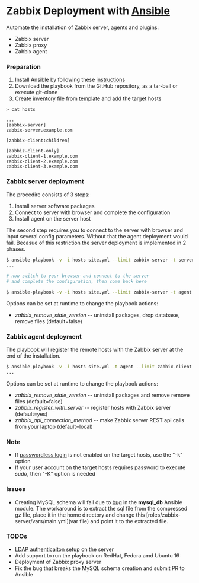Zabbix Deployment with [Ansible](http://docs.ansible.com/playbooks.html)
========================================================================

Automate the installation of Zabbix server, agents and plugins:

* Zabbix server
* Zabbix proxy
* Zabbix agent

### Preparation

1. Install Ansible by following these [instructions](http://docs.ansible.com/intro_installation.html)
1. Download the playbook from the GitHub repository, as a tar-ball or execute git-clone
1. Create [inventory](http://docs.ansible.com/intro_inventory.html) file from [template](hosts.empty) and add the target hosts

```
> cat hosts

...
[zabbix-server]
zabbix-server.example.com

[zabbix-client:children]

[zabbiz-client-only]
zabbix-client-1.example.com
zabbix-client-2.example.com
zabbix-client-3.example.com
```

### Zabbix server deployment

The procedire consists of 3 steps:

1. Install server software packages
1. Connect to server with browser and complete the configuration
1. Install agent on the server host

The second step requires you to connect to the server with browser and input several config parameters. Without that the agent deployment would fail. Becasue of this restriction the server deployment is implemented in 2 phases.

```bash
$ ansible-playbook -v -i hosts site.yml --limit zabbix-server -t server
...

# now switch to your browser and connect to the server
# and complete the configuration, then come back here

$ ansible-playbook -v -i hosts site.yml --limit zabbix-server -t agent
```

Options can be set at runtime to change the playbook actions:

* _zabbix_remove_stale_version_ -- uninstall packages, drop database, remove files (default=false)

### Zabbix agent deployment

The playbook will register the remote hosts with the Zabbix server at the end of the installation.

```bash
$ ansible-playbook -v -i hosts site.yml -t agent --limit zabbix-client
...
```

Options can be set at runtime to change the playbook actions:

* _zabbix_remove_stale_version_ -- uninstall packages and remove remove files (default=false)
* _zabbix_register_with_server_ -- register hosts with Zabbix server (default=yes)
* _zabbix_api_connection_method_ -- make Zabbix server REST api calls from your laptop (default=local)

### Note

* If [passwordless login](http://linuxconfig.org/passwordless-ssh) is not enabled on the target hosts, use the "-k" option
* If your user account on the target hosts requires password to execute _sudo_, then "-K" option is needed

### Issues

* Creating MySQL schema will fail due to [bug](http://stackoverflow.com/questions/36770317/why-is-my-mysql-import-failing-w-ansible) in the __mysql_db__ Ansible module. The workaround is to extract the sql file from the compressed gz file, place it in the home directory and change this [roles/zabbix-server/vars/main.yml](var file) and point it to the extracted file.

### TODOs

* [LDAP authenticaiton setup](https://github.com/CumulusNetworks/ansible-role-activedirectory-auth-client) on the server
* Add support to run the playbook on RedHat, Fedora amd Ubuntu 16
* Deployment of Zabbix proxy server
* Fix the bug that breaks the MySQL schema creation and submit PR to Ansible
